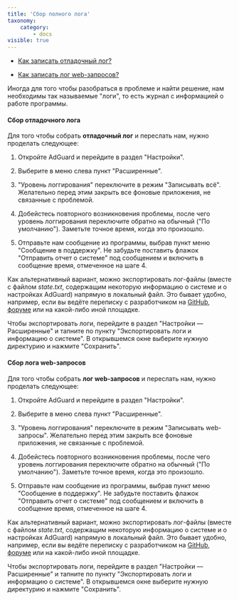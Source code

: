 ```yaml
---
title: 'Сбор полного лога'
taxonomy:
    category:
        - docs
visible: true
---
```


* [Как записать отладочный лог?](#debug)

* [Как записать лог web-запросов?](#web)

Иногда для того чтобы разобраться в проблеме и найти решение, нам необходимы так называемые "логи", то есть журнал с информацией о работе программы. 

<a id="debug"></a>

#### Сбор отладочного лога

Для того чтобы собрать **отладочный лог** и переслать нам, нужно проделать следующее:

1. Откройте AdGuard и перейдите в раздел "Настройки".

2. Выберите в меню слева пункт "Расширенные".

3. "Уровень логгирования" переключите в режим "Записывать всё". Желательно перед этим закрыть все фоновые приложения, не связанные с проблемой.

4. Добейстесь повторного возникновения проблемы, после чего уровень логгирования переключите обратно на обычный ("По умолчанию"). Заметьте точное время, когда это произошло.

5. Отправьте нам сообщение из программы, выбрав пункт меню "Сообщение в поддержку". Не забудьте поставить флажок "Отправить отчет о системе" под сообщением и включить в сообщение время, отмеченное на шаге 4.

Как альтернативный вариант, можно экспортировать лог-файлы (вместе с файлом *state.txt*, содержащим некоторую информацию о системе и о настройках AdGuard) напрямую в локальный файл. Это бывает удобно, например, если вы ведёте переписку с разработчиком на [GitHub](https://github.com/Adguardteam/), [форуме](https://forum.adguard.com/) или на какой-либо иной площадке.

Чтобы экспортировать логи, перейдите в раздел "Настройки — Расширенные" и тапните по пункту "Экспортировать логи и информацию о системе". В открывшемся окне выберите нужную директурию и нажмите "Сохранить".

<a id="web"></a>

#### Сбор лога web-запросов

Для того чтобы собрать **лог web-запросов** и переслать нам, нужно проделать следующее:

1. Откройте AdGuard и перейдите в раздел "Настройки".

2. Выберите в меню слева пункт "Расширенные".

3. "Уровень логгирования" переключите в режим "Записывать web-запросы". Желательно перед этим закрыть все фоновые приложения, не связанные с проблемой.

4. Добейстесь повторного возникновения проблемы, после чего уровень логгирования переключите обратно на обычный ("По умолчанию"). Заметьте точное время, когда это произошло.

5. Отправьте нам сообщение из программы, выбрав пункт меню "Сообщение в поддержку". Не забудьте поставить флажок "Отправить отчет о системе" под сообщением и включить в сообщение время, отмеченное на шаге 4.

Как альтернативный вариант, можно экспортировать лог-файлы (вместе с файлом *state.txt*, содержащим некоторую информацию о системе и о настройках AdGuard) напрямую в локальный файл. Это бывает удобно, например, если вы ведёте переписку с разработчиком на [GitHub](https://github.com/Adguardteam/), [форуме](https://forum.adguard.com/) или на какой-либо иной площадке.

Чтобы экспортировать логи, перейдите в раздел "Настройки — Расширенные" и тапните по пункту "Экспортировать логи и информацию о системе". В открывшемся окне выберите нужную директурию и нажмите "Сохранить".
<br>
<br>
<br>
